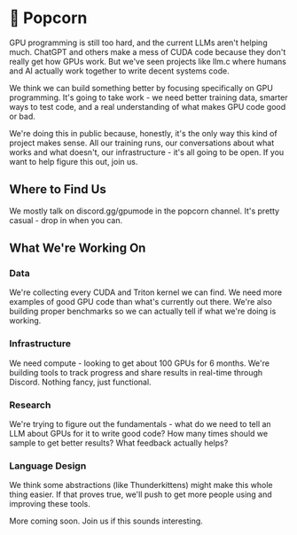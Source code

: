 # 🍿 Popcorn

GPU programming is still too hard, and the current LLMs aren't helping much. ChatGPT and others make a mess of CUDA code because they don't really get how GPUs work. But we've seen projects like llm.c where humans and AI actually work together to write decent systems code.

We think we can build something better by focusing specifically on GPU programming. It's going to take work - we need better training data, smarter ways to test code, and a real understanding of what makes GPU code good or bad.

We're doing this in public because, honestly, it's the only way this kind of project makes sense. All our training runs, our conversations about what works and what doesn't, our infrastructure - it's all going to be open. If you want to help figure this out, join us.

## Where to Find Us
We mostly talk on discord.gg/gpumode in the popcorn channel. It's pretty casual - drop in when you can.

## What We're Working On

### Data
We're collecting every CUDA and Triton kernel we can find. We need more examples of good GPU code than what's currently out there. We're also building proper benchmarks so we can actually tell if what we're doing is working.

### Infrastructure
We need compute - looking to get about 100 GPUs for 6 months. We're building tools to track progress and share results in real-time through Discord. Nothing fancy, just functional.

### Research
We're trying to figure out the fundamentals - what do we need to tell an LLM about GPUs for it to write good code? How many times should we sample to get better results? What feedback actually helps?

### Language Design
We think some abstractions (like Thunderkittens) might make this whole thing easier. If that proves true, we'll push to get more people using and improving these tools.

More coming soon. Join us if this sounds interesting.
